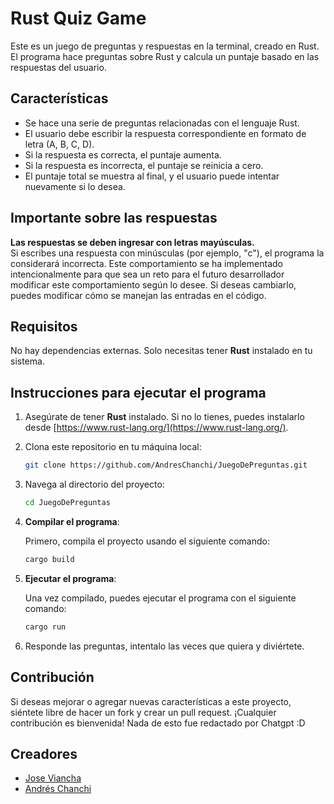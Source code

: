 # Rust Quiz Game

Este es un juego de preguntas y respuestas en la terminal, creado en Rust. El programa hace preguntas sobre Rust y calcula un puntaje basado en las respuestas del usuario.

## Características

- Se hace una serie de preguntas relacionadas con el lenguaje Rust.
- El usuario debe escribir la respuesta correspondiente en formato de letra (A, B, C, D).
- Si la respuesta es correcta, el puntaje aumenta.
- Si la respuesta es incorrecta, el puntaje se reinicia a cero.
- El puntaje total se muestra al final, y el usuario puede intentar nuevamente si lo desea.

## Importante sobre las respuestas

**Las respuestas se deben ingresar con letras mayúsculas.**  
Si escribes una respuesta con minúsculas (por ejemplo, "c"), el programa la considerará incorrecta. Este comportamiento se ha implementado intencionalmente para que sea un reto para el futuro desarrollador modificar este comportamiento según lo desee. Si deseas cambiarlo, puedes modificar cómo se manejan las entradas en el código.

## Requisitos

No hay dependencias externas. Solo necesitas tener **Rust** instalado en tu sistema.

## Instrucciones para ejecutar el programa

1. Asegúrate de tener **Rust** instalado. Si no lo tienes, puedes instalarlo desde [https://www.rust-lang.org/](https://www.rust-lang.org/).
   
2. Clona este repositorio en tu máquina local:

   ```bash
   git clone https://github.com/AndresChanchi/JuegoDePreguntas.git
   ```

3. Navega al directorio del proyecto:

   ```bash
   cd JuegoDePreguntas
   ```

4. **Compilar el programa**:

   Primero, compila el proyecto usando el siguiente comando:

   ```bash
   cargo build
   ```

5. **Ejecutar el programa**:

   Una vez compilado, puedes ejecutar el programa con el siguiente comando:

   ```bash
   cargo run
   ```

6. Responde las preguntas, intentalo las veces que quiera y diviértete. 

## Contribución

Si deseas mejorar o agregar nuevas características a este proyecto, siéntete libre de hacer un fork y crear un pull request. ¡Cualquier contribución es bienvenida! Nada de esto fue redactado por Chatgpt :D

## Creadores

- [Jose Viancha](https://www.linkedin.com/in/jose-viancha-7711a167/)
- [Andrés Chanchi](https://github.com/AndresChanchi/) 
